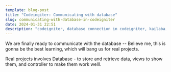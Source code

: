 ```yaml
---
template: blog-post
title: "Codeingiter: Communicating with database"
slug: communicating-with-database-in-codeigniter
date: 2024-01-31 22:51
description: "codeigniter, database connection in codeigniter, kailaba, "
---
```

We are finally ready to communicate with the database -- Believe me, this is gonna be the best learning, which will bang us for real projects. 

Real projects involves Database - to store and retrieve data, views to show them, and controller to make them work welll.